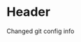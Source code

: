 <!-- TITLE: Still Testing Git -->
<!-- SUBTITLE: A quick summary of Still Testing Git -->

# Header

Changed git config info